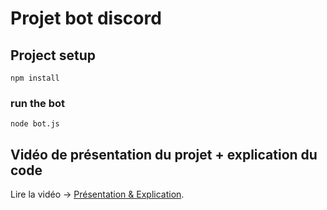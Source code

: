 # Projet bot discord

## Project setup
```
npm install
```
### run the bot
```
node bot.js
```
## Vidéo de présentation du projet + explication du code
Lire la vidéo -> [Présentation & Explication](https://www.youtube.com/watch?v=4OLdJ4Mwmyo).

